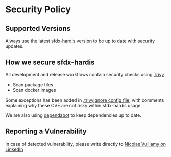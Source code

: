 # Security Policy

## Supported Versions

Always use the latest sfdx-hardis version to be up to date with security updates.

## How we secure sfdx-hardis

All development and release workflows contain security checks using [Trivy](https://trivy.dev/latest/)

- Scan package files
- Scan docker images

Some exceptions has been added in [.trivyignore config file](https://github.com/hardisgroupcom/sfdx-hardis/blob/main/.trivyignore), with comments explaining why these CVE are not risky within sfdx-hardis usage.

We are also using [dependabot](https://github.com/dependabot) to keep dependencies up to date.

## Reporting a Vulnerability

In case of detected vulnerability, please write directly to [Nicolas Vuillamy on LinkedIn](https://www.linkedin.com/in/nicolas-vuillamy/)
